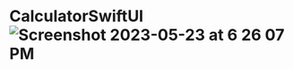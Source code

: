 # CalculatorSwiftUI![Screenshot 2023-05-23 at 6 26 07 PM](https://github.com/IrisGalGal/CalculatorSwiftUI/assets/110047637/05875007-b750-4f7b-b71b-b4b96e8ddeea)
